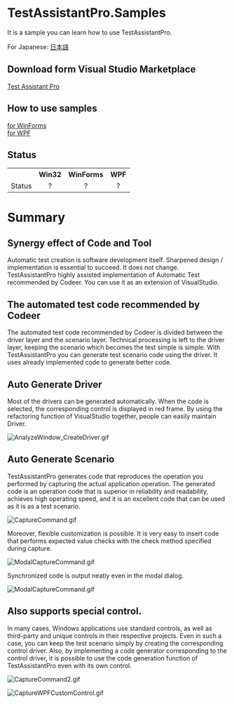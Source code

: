 # TestAssistantPro.Samples
It is a sample you can learn how to use TestAssistantPro.

For Japanese: [日本語](https://github.com/Codeer-Software/TestAssistantPro.Samples/blob/master/README_JP.md)

Download form Visual Studio Marketplace  
-------------
[Test Assistant Pro](https://marketplace.visualstudio.com/items?itemName=Codeer.TestAssistantPro "Title")

How to use samples
-------------
[for WinForms](https://github.com/Codeer-Software/TestAssistantPro.Samples/tree/master/WinForms "Title")
<br>
[for WPF](https://github.com/Codeer-Software/TestAssistantPro.Samples/tree/master/WPF "Title")

Status
-------------
<table>
<tr>
  <th></th>
  <th align="center">Win32</th>
  <th align="center">WinForms</th>
  <th align="center">WPF</th>
</tr>
<tr>
  <td align="center">Status</td>
  <td align="center">?</td>
  <td align="center">?</td>
  <td align="center">?</td>
</tr>
</table>

Summary 
=============

Synergy effect of Code and Tool
-------------
Automatic test creation is software development itself. Sharpened design / implementation is essential to succeed. It does not change.
TestAssistantPro highly assisted implementation of Automatic Test recommended by Codeer.
You can use it as an extension of VisualStudio.

The automated test code recommended by Codeer
-------------
The automated test code recommended by Codeer is divided between the driver layer and the scenario layer. Technical processing is left to the driver layer, keeping the scenario which becomes the test simple is simple.
With TestAssistantPro you can generate test scenario code using the driver. It uses already implemented code to generate better code.

Auto Generate Driver
-------------
Most of the drivers can be generated automatically.
When the code is selected, the corresponding control is displayed in red frame.
By using the refactoring function of VisualStudio together, people can easily maintain Driver.

 ![AnalyzeWindow_CreateDriver.gif](Img/AnalyzeWindow_CreateDriver.gif)

Auto Generate Scenario
-------------
TestAssistantPro generates code that reproduces the operation you performed by capturing the actual application operation.
The generated code is an operation code that is superior in reliability and readability, achieves high operating speed, and it is an excellent code that can be used as it is as a test scenario.

 ![CaptureCommand.gif](Img/Capture.gif)

Moreover, flexible customization is possible. It is very easy to insert code that performs expected value checks with the check method specified during capture.

 ![ModalCaptureCommand.gif](Img/ModalCaptureCommand.gif)

Synchronized code is output neatly even in the modal dialog.

 ![ModalCaptureCommand.gif](Img/ModalCaptureCommand.gif)

Also supports special control.
-------------
In many cases, Windows applications use standard controls, as well as third-party and unique controls in their respective projects. Even in such a case, you can keep the test scenario simply by creating the corresponding control driver.
Also, by implementing a code generator corresponding to the control driver, it is possible to use the code generation function of TestAssistantPro even with its own control.

 ![CaptureCommand2.gif](Img/CaptureCommand2.gif)

 ![CaptureWPFCustomControl.gif](Img/CaptureWPFCustomControl.gif)
